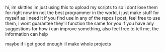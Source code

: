 hi, im skittles
im just using this to upload my scripts to so i dont lose them for right now
im not the best programmer in the world, i just make stuff for myself as i need it
if you find use in any of the repos i post, feel free to use them, i wont guarantee they'll function the same for you
if you have any suggestions for how i can improve something, also feel free to tell me, the information can help

maybe if i get good enough ill make whole projects

<!---
Skittlesthehusky/Skittlesthehusky is a ✨ special ✨ repository because its `README.md` (this file) appears on your GitHub profile.
You can click the Preview link to take a look at your changes.
--->
